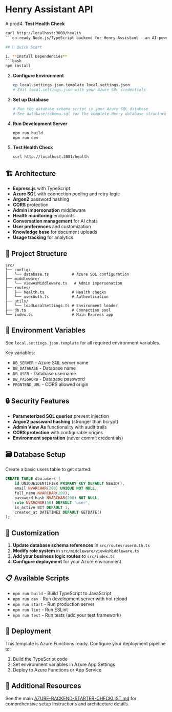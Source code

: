 # Henry Assistant API

A prod4. **Test Health Check**
   ```bash
   curl http://localhost:3000/health
   ```on-ready Node.js/TypeScript backend for Henry Assistant - an AI-powered conversational assistant with Azure SQL, authentication, and advanced features.

## 🚀 Quick Start

1. **Install Dependencies**
   ```bash
   npm install
   ```

2. **Configure Environment**
   ```bash
   cp local.settings.json.template local.settings.json
   # Edit local.settings.json with your Azure SQL credentials
   ```

3. **Set up Database**
   ```bash
   # Run the database schema script in your Azure SQL database
   # See database/schema.sql for the complete Henry database structure
   ```

4. **Run Development Server**
   ```bash
   npm run build
   npm run dev
   ```

5. **Test Health Check**
   ```bash
   curl http://localhost:3001/health
   ```

## 🏗️ Architecture

- **Express.js** with TypeScript
- **Azure SQL** with connection pooling and retry logic
- **Argon2** password hashing
- **CORS** protection
- **Admin impersonation** middleware
- **Health monitoring** endpoints
- **Conversation management** for AI chats
- **User preferences** and customization
- **Knowledge base** for document uploads
- **Usage tracking** for analytics

## 📁 Project Structure

```
src/
├── config/
│   └── database.ts          # Azure SQL configuration
├── middleware/
│   └── viewAsMiddleware.ts   # Admin impersonation
├── routes/
│   ├── health.ts            # Health checks
│   └── userAuth.ts          # Authentication
├── utils/
│   └── loadLocalSettings.ts # Environment loader
├── db.ts                    # Connection pool
└── index.ts                 # Main Express app
```

## 🔧 Environment Variables

See `local.settings.json.template` for all required environment variables.

Key variables:
- `DB_SERVER` - Azure SQL server name
- `DB_DATABASE` - Database name
- `DB_USER` - Database username
- `DB_PASSWORD` - Database password
- `FRONTEND_URL` - CORS allowed origin

## 🔒 Security Features

- **Parameterized SQL queries** prevent injection
- **Argon2 password hashing** (stronger than bcrypt)
- **Admin View As** functionality with audit trails
- **CORS protection** with configurable origins
- **Environment separation** (never commit credentials)

## 🗃️ Database Setup

Create a basic users table to get started:

```sql
CREATE TABLE dbo.users (
    id UNIQUEIDENTIFIER PRIMARY KEY DEFAULT NEWID(),
    email NVARCHAR(200) UNIQUE NOT NULL,
    full_name NVARCHAR(200),
    password_hash NVARCHAR(200) NOT NULL,
    role NVARCHAR(50) DEFAULT 'user',
    is_active BIT DEFAULT 1,
    created_at DATETIME2 DEFAULT GETDATE()
);
```

## 📝 Customization

1. **Update database schema references** in `src/routes/userAuth.ts`
2. **Modify role system** in `src/middleware/viewAsMiddleware.ts`
3. **Add your business logic routes** to `src/index.ts`
4. **Configure deployment** for your Azure environment

## 📋 Available Scripts

- `npm run build` - Build TypeScript to JavaScript
- `npm run dev` - Run development server with hot reload
- `npm run start` - Run production server
- `npm run lint` - Run ESLint
- `npm run test` - Run tests (add your test framework)

## 🚀 Deployment

This template is Azure Functions ready. Configure your deployment pipeline to:

1. Build the TypeScript code
2. Set environment variables in Azure App Settings
3. Deploy to Azure Functions or App Service

## 📖 Additional Resources

See the main [AZURE-BACKEND-STARTER-CHECKLIST.md](../AZURE-BACKEND-STARTER-CHECKLIST.md) for comprehensive setup instructions and architecture details.
